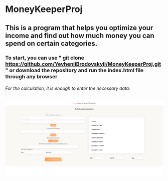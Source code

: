 # MoneyKeeperProj 

## This is a program that helps you optimize your income and find out how much money you can spend on certain categories.


### To start, you can use " git clone https://github.com/YevheniiBrodovskyii/MoneyKeeperProj.git " or download the repository and run the index.html file through any browser


###### For the calculation, it is enough to enter the necessary data.

![MoneyKeeper](https://github.com/YevheniiBrodovskyii/MoneyKeeperProj/blob/main/moneykeeper_prewatch.png)
